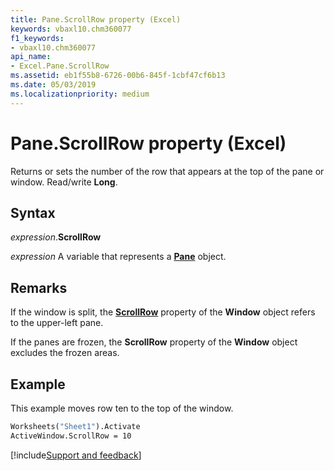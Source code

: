 ```yaml
---
title: Pane.ScrollRow property (Excel)
keywords: vbaxl10.chm360077
f1_keywords:
- vbaxl10.chm360077
api_name:
- Excel.Pane.ScrollRow
ms.assetid: eb1f55b8-6726-00b6-845f-1cbf47cf6b13
ms.date: 05/03/2019
ms.localizationpriority: medium
---
```



# Pane.ScrollRow property (Excel)

Returns or sets the number of the row that appears at the top of the pane or window. Read/write **Long**.


## Syntax

_expression_.**ScrollRow**

_expression_ A variable that represents a **[Pane](Excel.Pane.md)** object.


## Remarks

If the window is split, the **[ScrollRow](excel.window.scrollrow.md)** property of the **Window** object refers to the upper-left pane. 

If the panes are frozen, the **ScrollRow** property of the **Window** object excludes the frozen areas.


## Example

This example moves row ten to the top of the window.

```vb
Worksheets("Sheet1").Activate 
ActiveWindow.ScrollRow = 10
```



[!include[Support and feedback](~/includes/feedback-boilerplate.md)]